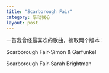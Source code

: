 ```yaml
---
title: "Scarborough Fair"
category: 乐动我心
layout: post
---
```

一首我曾经最喜欢的歌曲，摘取两个版本：

Scarborough Fair-Simon & Garfunkel









Scarborough Fair-Sarah Brightman











